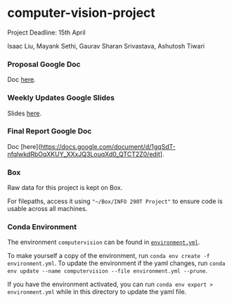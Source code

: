# computer-vision-project

Project Deadline: 15th April

Isaac Liu, Mayank Sethi, Gaurav Sharan Srivastava, Ashutosh Tiwari

### Proposal Google Doc

Doc [here](https://docs.google.com/document/d/1gqSdT-nfqlwkdRbOqXKUY_XXxJQ3LouqXd0_QTCT2Z0/edit).

### Weekly Updates Google Slides

Slides [here](https://docs.google.com/presentation/d/1k3huPGVXQNyoEpoVzcwHZrJ3EdEE_T08D6G-Vn3P4EA/edit#slide=id.g2c00b2e32d3_0_247).

### Final Report Google Doc

Doc [here](https://docs.google.com/document/d/1gqSdT-nfqlwkdRbOqXKUY_XXxJQ3LouqXd0_QTCT2Z0/edit].

### Box

Raw data for this project is kept on Box.

For filepaths, access it using `"~/Box/INFO 290T Project"` to ensure code is usable across all machines.

### Conda Environment

The environment `computervision` can be found in [`environment.yml`](https://github.com/current12/Stat-222-Project/blob/main/environment.yml).

To make yourself a copy of the environment, run `conda env create -f environment.yml`. To update the environment if the yaml changes, run `conda env update --name computervision --file environment.yml --prune`.

If you have the environment activated, you can run `conda env export > environment.yml` while in this directory to update the yaml file.
